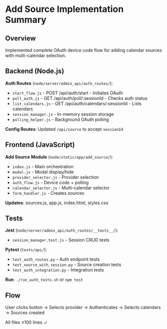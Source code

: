 # Add Source Implementation Summary

## Overview
Implemented complete OAuth device code flow for adding calendar sources with multi-calendar selection.

## Backend (Node.js)
**Auth Routes** (`node/server/admin_api/auth_routes/`):
- `start_flow.js` - POST /api/auth/start - Initiates OAuth
- `poll_auth.js` - GET /api/auth/poll/:sessionId - Checks auth status
- `list_calendars.js` - GET /api/auth/calendars/:sessionId - Lists calendars
- `session_manager.js` - In-memory session storage
- `polling_helper.js` - Background OAuth polling

**Config Routes**: Updated `/api/source` to accept `sessionId`

## Frontend (JavaScript)
**Add Source Module** (`node/static/app/add_source/`):
- `index.js` - Main orchestration
- `modal.js` - Modal display/hide
- `provider_selector.js` - Provider selection
- `auth_flow.js` - Device code + polling
- `calendar_selector.js` - Multi-calendar selector
- `form_handler.js` - Creates sources

**Updates**: sources.js, app.js, index.html, styles.css

## Tests
**Jest** (`node/server/admin_api/auth_routes/__tests__/`):
- `session_manager.test.js` - Session CRUD tests

**Pytest** (`tests/api/`):
- `test_auth_routes.py` - Auth endpoint tests
- `test_source_with_session.py` - Source creation tests
- `test_auth_integration.py` - Integration tests

**Run**: `./run_auth_tests.sh` or `npm test`

## Flow
User clicks button → Selects provider → Authenticates → Selects calendars → Sources created

All files ≤100 lines ✓
